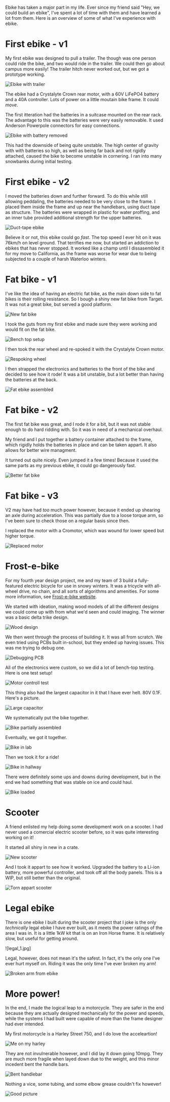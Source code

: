 Ebike has taken a major part in my life. Ever since
my friend said "Hey, we could build an ebike", I've
spent a lot of time with them and have learned a
lot from them. Here is an overview of some of
what I've experience with ebike.

# First ebike - v1
My first ebike was designed to pull a trailer. The
though was one person could ride the bike, and two would ride in the trailer. We could then go about
campus more easily! The trailer hitch never worked
out, but we got a prototype working.

![Ebike with trailer](ebike_1_trailer.jpg)

The ebike had a Crystalyte Crown rear motor, with
a 60V LiFePO4 battery and a 40A controller. Lots of
power on a little moutain bike frame. It could 
*move*.

The first itteration had the batteries in a suitcase
mounted on the rear rack. The advantage to this was the batteries were very easily removable. It used
Anderson Powerpole connectors for easy connections.

![Ebike with battery removed](ebike_1_snow.jpg)

This had the downside of being quite unstable. The
high center of gravity with with batteries so high,
as well as being far back and not rigidly attached,
caused the bike to become unstable in cornering.
I ran into many snowbanks during initial testing.

# First ebike - v2

I moved the batteries down and further forward. 
To do this while still allowing
peddaling, the batteries needed to be very close
to the frame. I placed them inside the frame and
up near the handlebars, using duct tape as
structure. The batteries were wrapped in plastic
for water proffing, and an inner tube provided
additional strength for the upper batteries.

![Duct-tape ebike](ebike_2.jpg)

Believe it or not, this ebike could go *fast*. The
top speed I ever hit on it was 76km/h on level
ground. That terrifies me now, but started an
addiction to ebikes that has never stopped. It
worked like a champ until I dissasembled it
for my move to California, as the frame was worse
for wear due to being subjected to a couple of 
harsh Waterloo winters.

# Fat bike - v1
I've like the idea of having an electric
fat bike, as the main down side to fat bikes
is their rolling resistance. So I bough a shiny
new fat bike from Target. It was not a great bike,
but served a good platform.

![New fat bike](fat_bike_new.jpg)

I took the guts from my first ebike and made sure
they were working and would fit on the fat bike.

![Bench top setup](fat_bike_1.jpg)

I then took the rear wheel and re-spoked it with
the Crystalyte Crown motor.

![Respoking wheel](fat_bike_2.jpg)

I then strapped the electronics and batteries to the front of the bike and decided to see how it
rode! It was a bit unstable, but a lot better
than having the batteries at the back.

![Fat ebike assembled](fat_bike_3.jpg)

# Fat bike - v2

The first fat bike was great, and I rode it for a
bit, but it was not stable enough to do hard
ridding with. So it was in need of a mechanical
overhaul.

My friend and I put together a battery container
attached to the frame, which rigidly holds the
batteries in place and can be taken appart. It
also allows for better wire managment.

It turned out quite nicely. Even jumped it a few times! Because it used the same parts as my
previous ebike, it could go dangerously fast.

![Better fat bike](fat_bike_4.jpg)

# Fat bike - v3

V2 may have had *too* much power however, because
it ended up shearing an axle during acceleration.
This was partially due to a loose torque arm, so
I've been sure to check those on a regular basis
since then.

I replaced the motor with a Cromotor, which was
wound for lower speed but higher torque.

![Replaced motor](fat_bike_5.jpg)

# Frost-e-bike

For my fourth year design project, me and my team
of 3 build a fully-featured electric bicycle for
use in snowy winters. It was a tricycle with all-wheel drive, no chain, and all sorts of algorithms and amenities. For some more information,
see [Frost-e-bike website][].

We started with ideation, making wood models
of all the different designs we could come up with
from what we'd seen and could imaging. The winner
was a basic delta trike design.

![Wood design](ppcbike_planning_1.jpg)

We then went through the process of building
it. It was all from scratch. We even tried using PCBs built in-school, but they ended
up having issues. This was me trying to
debug one.

![Debugging PCB](ppcbike_motor_controller_debug.jpg)

All of the electronics were custom, so we did a lot of
bench-top testing. Here is one test setup!

![Motor controll test](ppcbike_motor_controller_testing.jpg)

This thing also had the largest capacitor in it that I
have ever helt. 80V 0.1F. Here's a picture.

![Large capacitor](ppcbike_capacitor.jpg)

We systematically put the bike together.

![Bike partially assembled](ppcbike_on_table)

Eventually, we got it together.

![Bike in lab](ppcbike_in_lab.jpg)

Then we took it for a ride!

![Bike in hallway](ppcbike_halway.jpg)

There were definitely some ups and downs during development,
but in the end we had something that was stable on ice
and could haul.

![Bike loaded](ppcbike_loaded.jpg)

# Scooter

A friend enlisted my help doing some development work
on a scooter. I had never used a comercial electric
scooter before, so it was quite interesting working on
it!

It started all shiny in new in a crate.

![New scooter](scooter_1.jpg)

And I took it appart to see how it worked. Upgraded the
battery to a Li-ion battery, more powerful controller,
and took off all the body panels. This is a WIP, but
still better than the original.

![Torn appart scooter](scooter_2.jpg)

# Legal ebike

There is one ebike I built during the scooter project
that I joke is the only *technically* legal ebike I
have ever built, as it meets the power ratings of the
area I was in. It is a little 1kW kit that is on an
Iron Horse frame. It is relatively slow, but useful
for getting around.

![legal_1.jpg]

Legal, however, does not mean it's the safest. In fact,
it's the only one I've ever hurt myself on. Riding it
was the only time I've ever broken my arm!

![Broken arm from ebike](broken_arm_1.jpg)

# More power!

In the end, I made the logical leap to a motorcycle.
They are safer in the end because they are actually
designed mechanically for the power and speeds, while
the systems I had built were capable of more than the
frame designer had ever intended.

My first motorcycle is a Harley Street 750, and I do
love the acceleartion!

![Me on my harley](harley_1.jpg)

They are not invulnerable however, and I did lay it down
going 10mpg. They are much more fragile when layed down
due to the weight, and this minor incedent bent the handle
bars.

![Bent handlebar](harley_handlebars.jpg)

Nothing a vice, some tubing, and some elbow grease couldn't
fix however!

![Good picture](harley_2.jpg)

[Frost-e-bike website]: http://www.eng.uwaterloo.ca/~pimacdon/ "Frost-e-bike"